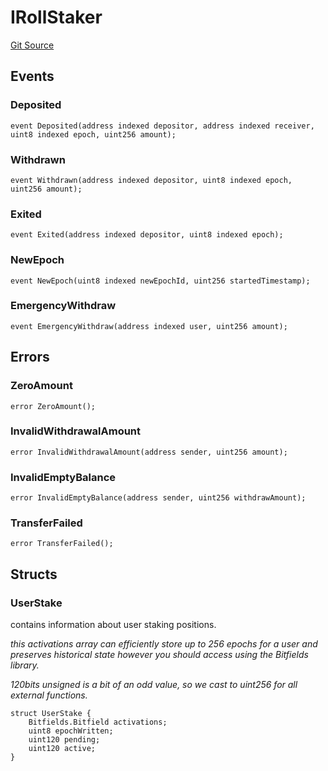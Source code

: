 # IRollStaker
[Git Source](https://github.com/jordaniza/auxo-governance/blob/a1f69a902e4549a031b707b4f353e1bf999b68f6/src/modules/PRV/RollStaker.sol)


## Events
### Deposited

```solidity
event Deposited(address indexed depositor, address indexed receiver, uint8 indexed epoch, uint256 amount);
```

### Withdrawn

```solidity
event Withdrawn(address indexed depositor, uint8 indexed epoch, uint256 amount);
```

### Exited

```solidity
event Exited(address indexed depositor, uint8 indexed epoch);
```

### NewEpoch

```solidity
event NewEpoch(uint8 indexed newEpochId, uint256 startedTimestamp);
```

### EmergencyWithdraw

```solidity
event EmergencyWithdraw(address indexed user, uint256 amount);
```

## Errors
### ZeroAmount

```solidity
error ZeroAmount();
```

### InvalidWithdrawalAmount

```solidity
error InvalidWithdrawalAmount(address sender, uint256 amount);
```

### InvalidEmptyBalance

```solidity
error InvalidEmptyBalance(address sender, uint256 withdrawAmount);
```

### TransferFailed

```solidity
error TransferFailed();
```

## Structs
### UserStake
contains information about user staking positions.

*this activations array can efficiently store up to 256 epochs for a user and preserves historical state
however you should access using the Bitfields library.*

*120bits unsigned is a bit of an odd value, so we cast to uint256 for all external functions.*


```solidity
struct UserStake {
    Bitfields.Bitfield activations;
    uint8 epochWritten;
    uint120 pending;
    uint120 active;
}
```

